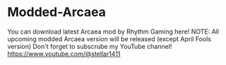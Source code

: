 # Modded-Arcaea
You can download latest Arcaea mod by Rhythm Gaming here!
NOTE: All upcoming modded Arcaea version will be released (except April Fools version)
Don't forget to subscrube my YouTube channel!
https://www.youtube.com/@stellar1411
